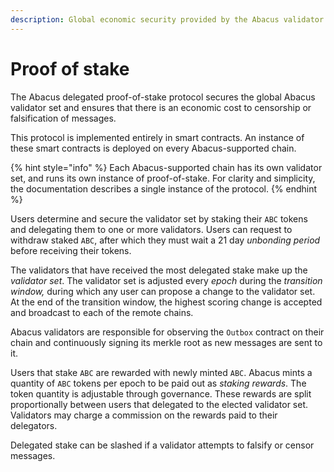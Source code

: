 ```yaml
---
description: Global economic security provided by the Abacus validator set
---
```


# Proof of stake

The Abacus delegated proof-of-stake protocol secures the global Abacus validator set and ensures that there is an economic cost to censorship or falsification of messages.

This protocol is implemented entirely in smart contracts. An instance of these smart contracts is deployed on every Abacus-supported chain.

{% hint style="info" %}
Each Abacus-supported chain has its own validator set, and runs its own instance of proof-of-stake. For clarity and simplicity, the documentation describes a single instance of the protocol.
{% endhint %}

Users determine and secure the validator set by staking their `ABC` tokens and delegating them to one or more validators. Users can request to withdraw staked `ABC`, after which they must wait a 21 day _unbonding period_ before receiving their tokens.

The validators that have received the most delegated stake make up the _validator set_. The validator set is adjusted every _epoch_ during the _transition window,_ during which any user can propose a change to the validator set. At the end of the transition window, the highest scoring change is accepted and broadcast to each of the remote chains.

Abacus validators are responsible for observing the `Outbox` contract on their chain and continuously signing its merkle root as new messages are sent to it.

Users that stake `ABC` are rewarded with newly minted `ABC`. Abacus mints a quantity of `ABC` tokens per epoch to be paid out as _staking rewards_. The token quantity is adjustable through governance. These rewards are split proportionally between users that delegated to the elected validator set. Validators may charge a commission on the rewards paid to their delegators.

Delegated stake can be slashed if a validator attempts to falsify or censor messages.

